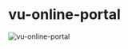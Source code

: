 # vu-online-portal

![vu-online-portal](https://user-images.githubusercontent.com/62181222/168800754-e93c8193-6978-4d1c-9bd6-3aee64346314.png)
